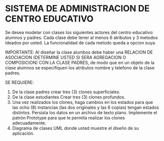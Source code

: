 # SISTEMA DE ADMINISTRACION DE CENTRO EDUCATIVO
Se desea modelar con clases los siguientes actores del centro educativo: alumnos y
padres.
Cada clase debe tener al menos 6 atributos y 3 metodos ideados por usted. La
funcionalidad de cada metodo queda a opcion suya.

IMPORTANTE: Al diseñar la clase alumbos debe haber una RELACION DE
ASOCIACION (DETERMINE USTED SI SERA AGREGACION O COMPOSICION) CON
LA CLASE PADRES, de modo que en un objeto de la clase alumnos se especifiquen los
atributos nombre y telefono de la clase padres.

SE REQUIERE:
1. De la clase padres crear tres (3) clones superficiales.
2. De la clase estudiantes Crear tres (3) clones profundos.
3. Una vez realizados los clones, haga cambios en los estados para que las ocho
(8) instancias (las dos originales y las 6 copias) tengan estados distintos. Persista los datos en un archivo de texto plano. Implemente el patrón Prototype para que le permita realizar los clones adecuadamente.
4. Diagrama de clases UML donde usted muestre el diseño de su aplicación.
